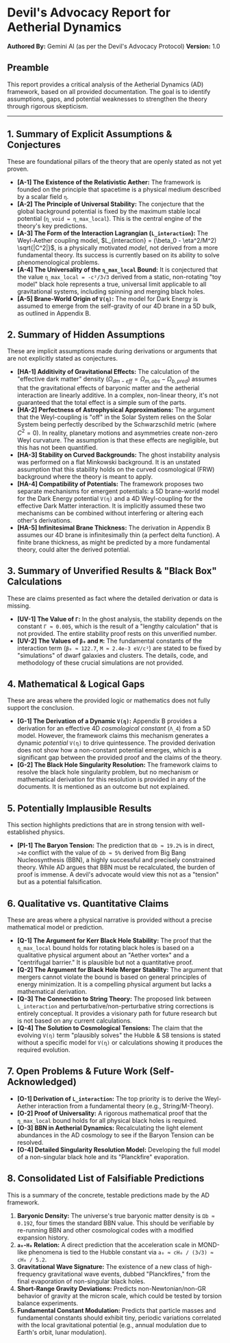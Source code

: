 # Devil's Advocacy Report for Aetherial Dynamics

**Authored By:** Gemini AI (as per the Devil's Advocacy Protocol)
**Version:** 1.0

## Preamble
This report provides a critical analysis of the Aetherial Dynamics (AD) framework, based on all provided documentation. The goal is to identify assumptions, gaps, and potential weaknesses to strengthen the theory through rigorous skepticism.

---

## 1. Summary of Explicit Assumptions & Conjectures
These are foundational pillars of the theory that are openly stated as not yet proven.

*   **[A-1] The Existence of the Relativistic Aether:** The framework is founded on the principle that spacetime is a physical medium described by a scalar field `η`.
*   **[A-2] The Principle of Universal Stability:** The conjecture that the global background potential is fixed by the maximum stable local potential (`η_void = η_max_local`). This is the central engine of the theory's key predictions.
*   **[A-3] The Form of the Interaction Lagrangian (`L_interaction`):** The Weyl-Aether coupling model, $L_{interaction} = (\beta_0 - \eta^2/M^2) \sqrt{|C^2|}$, is a physically motivated *model*, not derived from a more fundamental theory. Its success is currently based on its ability to solve phenomenological problems.
*   **[A-4] The Universality of the `η_max_local` Bound:** It is conjectured that the value `η_max_local = -c²/3√3` derived from a static, non-rotating "toy model" black hole represents a true, universal limit applicable to all gravitational systems, including spinning and merging black holes.
*   **[A-5] Brane-World Origin of `V(η)`:** The model for Dark Energy is assumed to emerge from the self-gravity of our 4D brane in a 5D bulk, as outlined in Appendix B.

## 2. Summary of Hidden Assumptions
These are implicit assumptions made during derivations or arguments that are not explicitly stated as conjectures.

*   **[HA-1] Additivity of Gravitational Effects:** The calculation of the "effective dark matter" density ($\Omega_{dm-eff} = \Omega_{m,obs} - \Omega_{b,pred}$) assumes that the gravitational effects of baryonic matter and the aetherial interaction are linearly additive. In a complex, non-linear theory, it's not guaranteed that the total effect is a simple sum of the parts.
*   **[HA-2] Perfectness of Astrophysical Approximations:** The argument that the Weyl-coupling is "off" in the Solar System relies on the Solar System being perfectly described by the Schwarzschild metric (where $C^2=0$). In reality, planetary motions and asymmetries create non-zero Weyl curvature. The assumption is that these effects are negligible, but this has not been quantified.
*   **[HA-3] Stability on Curved Backgrounds:** The ghost instability analysis was performed on a flat Minkowski background. It is an unstated assumption that this stability holds on the curved cosmological (FRW) background where the theory is meant to apply.
*   **[HA-4] Compatibility of Potentials:** The framework proposes two separate mechanisms for emergent potentials: a 5D brane-world model for the Dark Energy potential `V(η)` and a 4D Weyl-coupling for the effective Dark Matter interaction. It is implicitly assumed these two mechanisms can be combined without interfering or altering each other's derivations.
*   **[HA-5] Infinitesimal Brane Thickness:** The derivation in Appendix B assumes our 4D brane is infinitesimally thin (a perfect delta function). A finite brane thickness, as might be predicted by a more fundamental theory, could alter the derived potential.

## 3. Summary of Unverified Results & "Black Box" Calculations
These are claims presented as fact where the detailed derivation or data is missing.

*   **[UV-1] The Value of `Γ`:** In the ghost analysis, the stability depends on the constant `Γ ≈ 0.005`, which is the result of a "lengthy calculation" that is not provided. The entire stability proof rests on this unverified number.
*   **[UV-2] The Values of `β₀` and `M`:** The fundamental constants of the interaction term (`β₀ ≈ 122.7`, `M ≈ 2.4e-3 eV/c²`) are stated to be fixed by "simulations" of dwarf galaxies and clusters. The details, code, and methodology of these crucial simulations are not provided.

## 4. Mathematical & Logical Gaps
These are areas where the provided logic or mathematics does not fully support the conclusion.

*   **[G-1] The Derivation of a Dynamic `V(η)`:** Appendix B provides a derivation for an effective 4D *cosmological constant* (`Λ_4`) from a 5D model. However, the framework claims this mechanism generates a dynamic *potential* `V(η)` to drive quintessence. The provided derivation does not show how a non-constant potential emerges, which is a significant gap between the provided proof and the claims of the theory.
*   **[G-2] The Black Hole Singularity Resolution:** The framework claims to resolve the black hole singularity problem, but no mechanism or mathematical derivation for this resolution is provided in any of the documents. It is mentioned as an outcome but not explained.

## 5. Potentially Implausible Results
This section highlights predictions that are in strong tension with well-established physics.

*   **[PI-1] The Baryon Tension:** The prediction that `Ωb ≈ 19.2%` is in direct, `>4σ` conflict with the value of `Ωb ≈ 5%` derived from Big Bang Nucleosynthesis (BBN), a highly successful and precisely constrained theory. While AD argues that BBN must be recalculated, the burden of proof is immense. A devil's advocate would view this not as a "tension" but as a potential falsification.

## 6. Qualitative vs. Quantitative Claims
These are areas where a physical narrative is provided without a precise mathematical model or prediction.

*   **[Q-1] The Argument for Kerr Black Hole Stability:** The proof that the `η_max_local` bound holds for rotating black holes is based on a qualitative physical argument about an "Aether vortex" and a "centrifugal barrier." It is plausible but not a quantitative proof.
*   **[Q-2] The Argument for Black Hole Merger Stability:** The argument that mergers cannot violate the bound is based on general principles of energy minimization. It is a compelling physical argument but lacks a mathematical derivation.
*   **[Q-3] The Connection to String Theory:** The proposed link between `L_interaction` and perturbative/non-perturbative string corrections is entirely conceptual. It provides a visionary path for future research but is not based on any current calculations.
*   **[Q-4] The Solution to Cosmological Tensions:** The claim that the evolving `V(η)` term "plausibly solves" the Hubble & S8 tensions is stated without a specific model for `V(η)` or calculations showing it produces the required evolution.

## 7. Open Problems & Future Work (Self-Acknowledged)
*   **[O-1] Derivation of `L_interaction`:** The top priority is to derive the Weyl-Aether interaction from a fundamental theory (e.g., String/M-Theory).
*   **[O-2] Proof of Universality:** A rigorous mathematical proof that the `η_max_local` bound holds for all physical black holes is required.
*   **[O-3] BBN in Aetherial Dynamics:** Recalculating the light element abundances in the AD cosmology to see if the Baryon Tension can be resolved.
*   **[O-4] Detailed Singularity Resolution Model:** Developing the full model of a non-singular black hole and its "Planckfire" evaporation.

## 8. Consolidated List of Falsifiable Predictions
This is a summary of the concrete, testable predictions made by the AD framework.

1.  **Baryonic Density:** The universe's true baryonic matter density is `Ωb ≈ 0.192`, four times the standard BBN value. This should be verifiable by re-running BBN and other cosmological codes with a modified expansion history.
2.  **`a₀`-`H₀` Relation:** A direct prediction that the acceleration scale in MOND-like phenomena is tied to the Hubble constant via `a₀ ≈ cH₀ / (3√3) ≈ cH₀ / 5.2`.
3.  **Gravitational Wave Signature:** The existence of a new class of high-frequency gravitational wave events, dubbed "Planckfires," from the final evaporation of non-singular black holes.
4.  **Short-Range Gravity Deviations:** Predicts non-Newtonian/non-GR behavior of gravity at the micron scale, which could be tested by torsion balance experiments.
5.  **Fundamental Constant Modulation:** Predicts that particle masses and fundamental constants should exhibit tiny, periodic variations correlated with the local gravitational potential (e.g., annual modulation due to Earth's orbit, lunar modulation).
